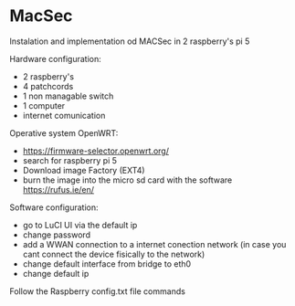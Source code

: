 # MacSec
Instalation and implementation od MACSec in 2 raspberry's pi 5

Hardware configuration:
- 2 raspberry's
- 4 patchcords
- 1 non managable switch
- 1 computer
- internet comunication

Operative system OpenWRT:
- https://firmware-selector.openwrt.org/
- search for raspberry pi 5
- Download image Factory (EXT4)
- burn the image into the micro sd card with the software https://rufus.ie/en/

Software configuration:
- go to LuCI UI via the default ip
- change password
- add a WWAN connection to a internet conection network (in case you cant connect the device fisically to the network)
- change default interface from bridge to eth0
- change default ip

Follow the Raspberry config.txt file commands
